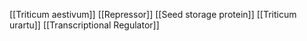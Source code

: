 [[Triticum aestivum]]
[[Repressor]]
[[Seed storage protein]]
[[Triticum urartu]]
[[Transcriptional Regulator]]
